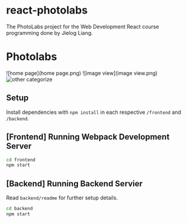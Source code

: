 # react-photolabs
The PhotoLabs project for the Web Development React course programming done by Jielog Liang.

# Photolabs

![home page](home page.png)
![image view](image view.png)
![other categorize](image-2.png)

## Setup

Install dependencies with `npm install` in each respective `/frontend` and `/backend`.

## [Frontend] Running Webpack Development Server

```sh
cd frontend
npm start
```

## [Backend] Running Backend Servier

Read `backend/readme` for further setup details.

```sh
cd backend
npm start
```